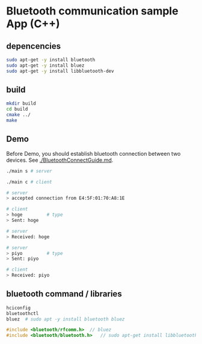 # Bluetooth communication sample App (C++)

## depencencies
```bash
sudo apt-get -y install bluetooth
sudo apt-get -y install bluez
sudo apt-get -y install libbluetooth-dev
```

## build
```bash
mkdir build
cd build
cmake ../
make
```

## Demo
Before Demo, you should establish bluetooth connection between two devices. See [./BluetoothConnectGuide.md](./BluetoothConnectGuide.md).
```bash
./main s # server
```
```bash
./main c # client
```
```bash
# server
> accepted connection from E4:5F:01:70:A8:1E
```
```bash
# client
> hoge         # type
> Sent: hoge
```
```bash
# server
> Received: hoge
```
```bash
# server
> piyo         # type
> Sent: piyo
```
```bash
# client
> Received: piyo
```


## bluetooth command / libraries
```bash
hciconfig
bluetoothctl
bluez  # sudo apt -y install bluetooth bluez
```
```c
#include <bluetooth/rfcomm.h>  // bluez
#include <bluetooth/bluetooth.h>   // sudo apt-get install libbluetooth-dev
```

